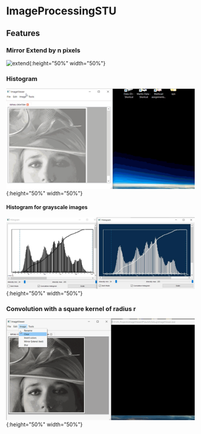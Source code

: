 # ImageProcessingSTU

## Features 

### Mirror Extend by n pixels
![extend](https://github.com/MCInversion/ImageProcessingSTU/blob/master/screens/mirrorExtendTestGoodEnough.gif){:height="50%" width="50%"}

### Histogram
![histo](https://github.com/MCInversion/ImageProcessingSTU/blob/master/screens/histogramTestGoodEnough.gif){:height="50%" width="50%"}

#### Histogram for grayscale images
![histoGs](https://github.com/MCInversion/ImageProcessingSTU/blob/master/screens/gsLightVsDark.jpg){:height="50%" width="50%"}

### Convolution with a square kernel of radius r
![blur](https://github.com/MCInversion/ImageProcessingSTU/blob/master/screens/blurTestGoodEnough.gif){:height="50%" width="50%"}
